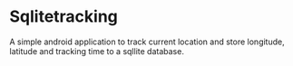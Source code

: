 # Sqlitetracking
A simple android application to track current location and store longitude, latitude and tracking time to a sqllite database.  
